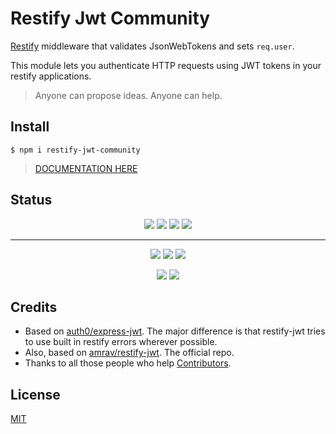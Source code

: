 # Restify Jwt Community

[Restify](http://restify.com/) middleware that validates JsonWebTokens and sets `req.user`.

This module lets you authenticate HTTP requests using JWT tokens in your restify applications.

> Anyone can propose ideas. Anyone can help.

## Install

    $ npm i restify-jwt-community
    
> [DOCUMENTATION HERE](docs/index.md)

## Status

<p align="center">
    <a href="https://www.npmjs.com/package/restify-jwt-community" alt="NPM">
        <img src="https://img.shields.io/npm/v/restify-jwt-community.svg?style=for-the-badge" /></a>
    <a href="https://github.com/frbuceta/restify-jwt-community" alt="GitHub last commit">
        <img src="https://img.shields.io/github/last-commit/frbuceta/restify-jwt-community.svg?color=blue&style=for-the-badge" /></a>
    <a href="https://github.com/frbuceta/restify-jwt-community/issues" alt="GitHub issues">
        <img src="https://img.shields.io/github/issues/frbuceta/restify-jwt-community.svg?color=blue&style=for-the-badge" /></a>
    <a href="https://github.com/frbuceta/restify-jwt-community/pulls" alt="GitHub pull requests">
        <img src="https://img.shields.io/github/issues-pr/frbuceta/restify-jwt-community.svg?color=blue&style=for-the-badge" /></a>
</p>

---

<p align="center">
    <a href="#"><img src="https://img.shields.io/david/frbuceta/restify-jwt-community.svg?style=flat-square" /></a>
    <a href="#"><img src="https://img.shields.io/david/dev/frbuceta/restify-jwt-community.svg?style=flat-square" /></a>
    <a href="#"><img src="https://img.shields.io/david/peer/frbuceta/restify-jwt-community.svg?style=flat-square" /></a>
</p>

<p align="center">
    <a href="#" alt="Travis branch"><img src="https://img.shields.io/travis/com/frbuceta/restify-jwt-community/master.svg?style=flat-square" /></a>
    <a href="#" alt="Coveralls github branch"><img src="https://img.shields.io/coveralls/github/frbuceta/restify-jwt-community/master.svg?style=flat-square" /></a>
</p>

## Credits

* Based on [auth0/express-jwt](https://github.com/auth0/express-jwt). The major difference is that restify-jwt tries to use built in restify errors wherever possible.
* Also, based on [amrav/restify-jwt](https://github.com/amrav/restify-jwt). The official repo.
* Thanks to all those people who help [Contributors](https://github.com/frbuceta/restify-jwt-community/graphs/contributors).

## License

[MIT](LICENSE)
